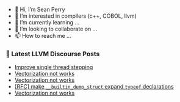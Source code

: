 - 👋 Hi, I’m Sean Perry
- 👀 I’m interested in compilers (c++, COBOL, llvm)
- 🌱 I’m currently learning ...
- 💞️ I’m looking to collaborate on ...
- 📫 How to reach me ...

<!---
s66perry/s66perry is a ✨ special ✨ repository because its `README.md` (this file) appears on your GitHub profile.
You can click the Preview link to take a look at your changes.
--->
### 📕 Latest LLVM Discourse Posts

<!-- DISCOURSE-LLVM:START -->
- [Improve single thread stepping](https://discourse.llvm.org/t/improve-single-thread-stepping/74599#post_9)
- [Vectorization not works](https://discourse.llvm.org/t/vectorization-not-works/77690#post_6)
- [Vectorization not works](https://discourse.llvm.org/t/vectorization-not-works/77690#post_5)
- [[RFC] make `__builtin_dump_struct` expand `typeof` declarations](https://discourse.llvm.org/t/rfc-make-builtin-dump-struct-expand-typeof-declarations/77697#post_4)
- [Vectorization not works](https://discourse.llvm.org/t/vectorization-not-works/77690#post_4)
<!-- DISCOURSE-LLVM:END -->
